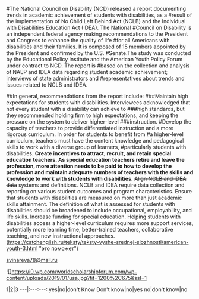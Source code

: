 #The National Council on Disability (NCD) released a report documenting trends in academic achievement of students with disabilities, as a
#result of the implementation of No Child Left Behind Act (NCLB) and the Individual with Disabilities Education Act (IDEA). The National 
#Council on Disability is an independent federal agency making recommendations to the President and Congress to enhance the quality of life 
#for all Americans with disabilities and their families. It is composed of 15 members appointed by the President and confirmed by the U.S. 
#Senate.The study was conducted by the Educational Policy Institute and the American Youth Policy Forum under contract to NCD. The report is
#based on the collection and analysis of NAEP and IDEA data regarding student academic achievement; interviews of state administrators and 
#representatives about trends and issues related to NCLB and IDEA.

##In general, recommendations from the report include:
###Maintain high expectations for students with disabilities. Interviewees acknowledged that not every student with a disability can achieve to
###high standards, but they recommended holding firm to high expectations, and keeping the pressure on the system to deliver higher-level 
###instruction.
#Develop the capacity of teachers to provide differentiated instruction and a more rigorous curriculum. In order for students to benefit from
#a higher-level curriculum, teachers must have the content knowledge and pedagogical skills to work with a diverse group of learners, 
#particularly students with disabilities.
**Create incentives to attract, recruit, and retain special education teachers. As special education teachers retire and leave the profession,
more attention needs to be paid to how to develop the profession and maintain adequate numbers of teachers with the skills and knowledge to
work with students with disabilities.**
~~Align NCLB and IDEA data~~ systems and definitions. NCLB and IDEA require data collection and reporting on various student outcomes and program
characteristics.
Ensure that students with disabilities are measured on more than just academic skills attainment. The definition of what is assessed for 
students with disabilities should be broadened to include occupational, employability, and life skills.
Increase funding for special education. Helping students with disabilities access a higher-level curriculum requires more support services, 
potentially more learning time, better-trained teachers, collaborative teaching, and new instructional approaches.
(https://catchenglish.ru/teksty/teksty-vyshe-srednej-slozhnosti/american-youth-3.html "это поможет")

svinareva78@mail.ru

![]https://i0.wp.com/worldscholarshipforum.com/wp-content/uploads/2019/01/usa.jpg?fit=1200%2C675&ssl=1

1|2|3
---|:---:---:
yes|no|don't Know
Don't know|no|yes
no|don't know|no
